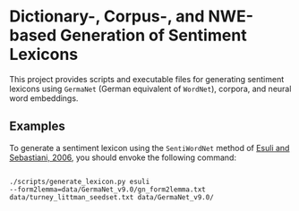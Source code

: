 Dictionary-, Corpus-, and NWE-based Generation of Sentiment Lexicons
====================================================================

This project provides scripts and executable files for generating
sentiment lexicons using `GermaNet` (German equivalent of `WordNet`),
corpora, and neural word embeddings.

Examples
--------

To generate a sentiment lexicon using the `SentiWordNet` method of
[Esuli and Sebastiani, 2006](http://ontotext.fbk.eu/Publications/sentiWN-TR.pdf),
you should envoke the following command:

```shell

./scripts/generate_lexicon.py esuli
--form2lemma=data/GermaNet_v9.0/gn_form2lemma.txt
data/turney_littman_seedset.txt data/GermaNet_v9.0/

```

